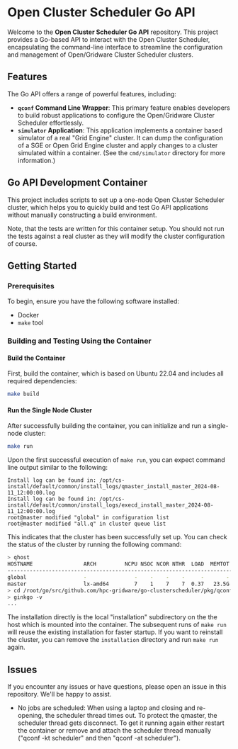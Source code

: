 # Open Cluster Scheduler Go API

Welcome to the **Open Cluster Scheduler Go API** repository. This project provides
a Go-based API to interact with the Open Cluster Scheduler, encapsulating the
command-line interface to streamline the configuration and management of
Open/Gridware Cluster Scheduler clusters.

## Features

The Go API offers a range of powerful features, including:

- **`qconf` Command Line Wrapper**: This primary feature enables
developers to build robust applications to configure the Open/Gridware
Cluster Scheduler effortlessly.
- **`simulator` Application**: This application implements a
container based simulator of a real "Grid Engine" cluster. It can
dump the configuration of a SGE or Open Grid Engine cluster and
apply changes to a cluster simulated within a container.
(See the `cmd/simulator` directory for more information.)

## Go API Development Container

This project includes scripts to set up a one-node Open Cluster Scheduler
cluster, which helps you to quickly build and test Go API applications
without manually constructing a build environment.

Note, that the tests are written for this container setup. You should
not run the tests against a real cluster as they will modify the cluster
configuration of course.

## Getting Started

### Prerequisites

To begin, ensure you have the following software installed:

- Docker
- `make` tool

### Building and Testing Using the Container

#### Build the Container

First, build the container, which is based on Ubuntu 22.04
and includes all required dependencies:

```bash
make build
```

#### Run the Single Node Cluster

After successfully building the container, you can initialize and
run a single-node cluster:

```bash
make run
```

Upon the first successful execution of `make run`, you can expect
command line output similar to the following:

```shell
Install log can be found in: /opt/cs-install/default/common/install_logs/qmaster_install_master_2024-08-11_12:00:00.log
Install log can be found in: /opt/cs-install/default/common/install_logs/execd_install_master_2024-08-11_12:00:00.log
root@master modified "global" in configuration list
root@master modified "all.q" in cluster queue list
```

This indicates that the cluster has been successfully set up. You can
check the status of the cluster by running the following command:

```bash
> qhost
HOSTNAME                ARCH         NCPU NSOC NCOR NTHR  LOAD  MEMTOT  MEMUSE  SWAPTO  SWAPUS
----------------------------------------------------------------------------------------------
global                  -               -    -    -    -     -       -       -       -       -
master                  lx-amd64        7    1    7    7  0.37   23.5G  838.0M    3.0G     0.0
> cd /root/go/src/github.com/hpc-gridware/go-clusterscheduler/pkg/qconf
> ginkgo -v
...
```

The installation directly is the local "installation" subdirectory on the
the host which is mounted into the container. The subsequent runs of `make run`
will reuse the existing installation for faster startup. If you want to
reinstall the cluster, you can remove the `installation` directory and
run `make run` again.

## Issues

If you encounter any issues or have questions, please open an issue in
this repository. We'll be happy to assist.

- No jobs are scheduled: When using a laptop and closing and re-opening, the
  scheduler thread times out. To protect the qmaster, the scheduler thread
  gets disconnect. To get it running again either restart the container or
  remove and attach the scheduler thread manually ("qconf -kt scheduler" and
  then "qconf -at scheduler").
